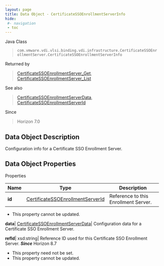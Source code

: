 ```yaml
---
layout: page
title: Data Object - CertificateSSOEnrollmentServerInfo
hide:
 #- navigation
 - toc
---
```






Java Class  
> `com.vmware.vdi.vlsi.binding.vdi.infrastructure.CertificateSSOEnrollmentServer.CertificateSSOEnrollmentServerInfo`

Returned by  
> [CertificateSSOEnrollmentServer_Get](vdi.infrastructure.CertificateSSOEnrollmentServer.md#get), [CertificateSSOEnrollmentServer_List](vdi.infrastructure.CertificateSSOEnrollmentServer.md#list)

See also  
> [CertificateSSOEnrollmentServerData](vdi.infrastructure.CertificateSSOEnrollmentServer.CertificateSSOEnrollmentServerData.md), [CertificateSSOEnrollmentServerId](vdi.entity.CertificateSSOEnrollmentServerId.md)

Since  
> Horizon 7.0


## Data Object Description 

Configuration info for a Certificate SSO Enrollment Server. 

## Data Object Properties

Properties

Name |  Type |  Description   
---|---|---  
**id**| [CertificateSSOEnrollmentServerId](vdi.entity.CertificateSSOEnrollmentServerId.md)|  Reference to this Enrollment Server.   


* This property cannot be updated.

  
**data**| [CertificateSSOEnrollmentServerData](vdi.infrastructure.CertificateSSOEnrollmentServer.CertificateSSOEnrollmentServerData.md)|  Configuration data for a Certificate SSO Enrollment Server.   
  
**refId**|  xsd:string|  Reference ID used for this Certificate SSO Enrollment Server.  **_Since_** Horizon 8.7  


* This property need not be set.
* This property cannot be updated.

  
  
  
  
  
  
